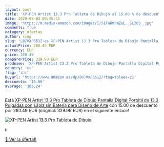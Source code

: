 ```yaml
---
layout: post
title: 'XP-PEN Artist 13.3 Pro Tableta de Dibujo al 15.00 % de descuento'
date: 2020-09-03 00:45:43
image: 'https://m.media-amazon.com/images/I/51TaRmhaZuL._SL200_.jpg'
comments: true
category: ofertas
author: ring
slug: 'B07VXP551Z-es XP-PEN Artist 13.3 Pro Tableta de Dibujo Pantalla Digital Portátil de 13.3 Pulgadas con Lápiz sin Batería para Diseño de Arte'
actualPrice: 280.49 EUR
currency: EUR
price: 280.49
comparePrice: 329.99 EUR
prodname: 'XP-PEN Artist 13.3 Pro Tableta de Dibujo Pantalla Digital Portátil de 13.3 Pulgadas con Lápiz sin Batería para Diseño de Arte'
country: 'es'
flag: '🇪🇸'
buyurl: 'https://www.amazon.es/dp/B07VXP551Z/?tag=tolees-21'
descuento: '15.00'
average: '305.24'
---
```


Está [XP-PEN Artist 13.3 Pro Tableta de Dibujo Pantalla Digital Portátil de 13.3 Pulgadas con Lápiz sin Batería para Diseño de Arte](https://www.amazon.es/dp/B07VXP551Z/?tag=tolees-21) con 15.00 de descuento por 280.49 EUR (original: 329.99 EUR) en el siguiente enlace!

[![XP-PEN Artist 13.3 Pro Tableta de Dibujo](https://m.media-amazon.com/images/I/51TaRmhaZuL._SL200_.jpg)](https://www.amazon.es/dp/B07VXP551Z/?tag=tolees-21)

ℹ️:


[🛒 Ver la oferta!!](https://www.amazon.es/dp/B07VXP551Z/?tag=tolees-21)
